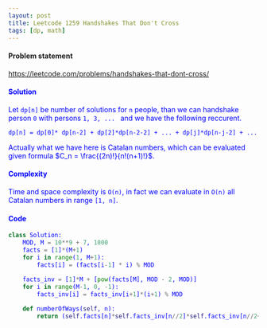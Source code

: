 ```yaml
---
layout: post
title: Leetcode 1259 Handshakes That Don't Cross
tags: [dp, math]
---
```


#### Problem statement

<a href="https://leetcode.com/problems/handshakes-that-dont-cross/"> <font color = blue>https://leetcode.com/problems/handshakes-that-dont-cross/

#### Solution
Let `dp[n]` be number of solutions for `n` people, than we can handshake person `0` with persons `1, 3, ... ` and we have the following reccurent.

`dp[n] = dp[0]* dp[n-2] + dp[2]*dp[n-2-2] + ... + dp[j]*dp[n-j-2] + ...`

Actually what we have here is Catalan numbers, which can be evaluated given formula $C_n = \frac{(2n)!}{n!(n+1)!}$.

#### Complexity
Time and space complexity is `O(n)`, in fact we can evaluate in `O(n)` all Catalan numbers in range `[1, n]`.

#### Code
```python
class Solution:
    MOD, M = 10**9 + 7, 1000
    facts = [1]*(M+1)
    for i in range(1, M+1):
        facts[i] = (facts[i-1] * i) % MOD
        
    facts_inv = [1]*M + [pow(facts[M], MOD - 2, MOD)]
    for i in range(M-1, 0, -1):
        facts_inv[i] = facts_inv[i+1]*(i+1) % MOD

    def numberOfWays(self, n):
        return (self.facts[n]*self.facts_inv[n//2]*self.facts_inv[n//2+1]) % self.MOD

```


